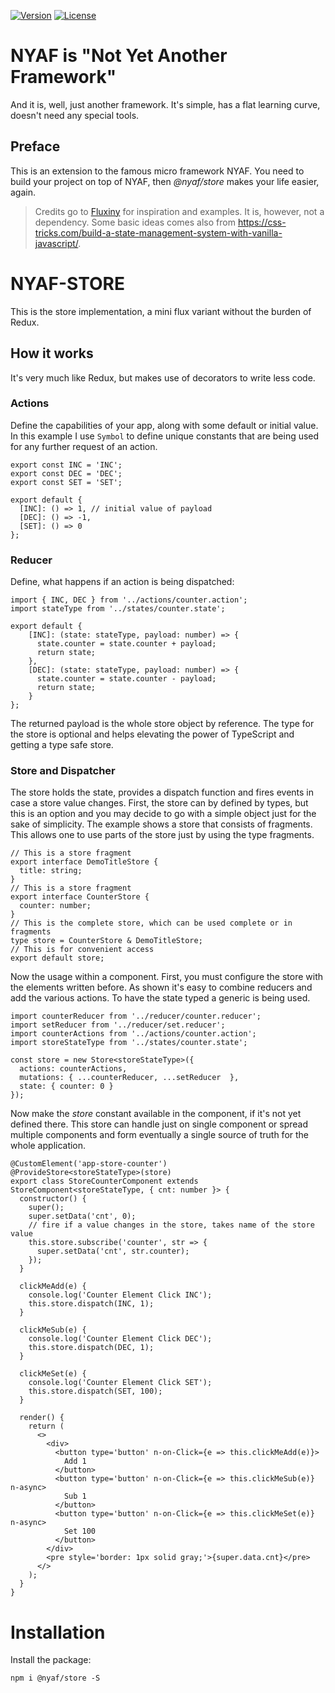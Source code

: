 [![Version](https://img.shields.io/npm/v/%40nyaf%2Fstore.svg?style=flat-square)](https://npmjs.com/package/@nyaf/store)
[![License](https://img.shields.io/npm/l/%40nyaf%2Fstore.svg?style=flat-square)](https://npmjs.com/package/@nyaf/store)

# NYAF is "Not Yet Another Framework" 

And it is, well, just another framework. It's simple, has a flat learning curve, doesn't need any special tools.

## Preface

This is an extension to the famous micro framework NYAF. You need to build your project on top of NYAF, then *@nyaf/store* makes your life easier, again.

> Credits go to [Fluxiny](https://github.com/krasimir/fluxiny) for inspiration and examples. It is, however, not a dependency. Some basic ideas comes also from https://css-tricks.com/build-a-state-management-system-with-vanilla-javascript/. 


# NYAF-STORE

This is the store implementation, a mini flux variant without the burden of Redux.

## How it works

It's very much like Redux, but makes use of decorators to write less code.

### Actions

Define the capabilities of your app, along with some default or initial value. In this example I use `Symbol` to define unique constants that are being used for any further request of an action.

~~~
export const INC = 'INC';
export const DEC = 'DEC';
export const SET = 'SET';

export default {
  [INC]: () => 1, // initial value of payload
  [DEC]: () => -1,
  [SET]: () => 0
};
~~~

### Reducer

Define, what happens if an action is being dispatched:

~~~
import { INC, DEC } from '../actions/counter.action';
import stateType from '../states/counter.state';

export default {
    [INC]: (state: stateType, payload: number) => {
      state.counter = state.counter + payload;
      return state;
    },
    [DEC]: (state: stateType, payload: number) => {
      state.counter = state.counter - payload;
      return state;
    }
};
~~~

The returned payload is the whole store object by reference. The type for the store is optional and helps elevating the power of TypeScript and getting a type safe store.

### Store and Dispatcher

The store holds the state, provides a dispatch function and fires events in case a store value changes. First, the store can by defined by types, but this is an option and you may decide to go with a simple object just for the sake of simplicity. The example shows a store that consists of fragments. This allows one to use parts of the store just by using the type fragments.

~~~
// This is a store fragment
export interface DemoTitleStore {
  title: string;
}
// This is a store fragment
export interface CounterStore {
  counter: number;
}
// This is the complete store, which can be used complete or in fragments
type store = CounterStore & DemoTitleStore;
// This is for convenient access
export default store;
~~~

Now the usage within a component. First, you must configure the store with the elements written before. As shown it's easy to combine reducers and add the various actions. To have the state typed a generic is being used.

~~~
import counterReducer from '../reducer/counter.reducer';
import setReducer from '../reducer/set.reducer';
import counterActions from '../actions/counter.action';
import storeStateType from '../states/counter.state';

const store = new Store<storeStateType>({
  actions: counterActions,
  mutations: { ...counterReducer, ...setReducer  },
  state: { counter: 0 }
});
~~~

Now make the *store* constant available in the component, if it's not yet defined there. This store can handle just on single component or spread multiple components and form eventually a single source of truth for the whole application.

~~~
@CustomElement('app-store-counter')
@ProvideStore<storeStateType>(store)
export class StoreCounterComponent extends StoreComponent<storeStateType, { cnt: number }> {
  constructor() {
    super();
    super.setData('cnt', 0);
    // fire if a value changes in the store, takes name of the store value
    this.store.subscribe('counter', str => {
      super.setData('cnt', str.counter);
    });
  }

  clickMeAdd(e) {
    console.log('Counter Element Click INC');
    this.store.dispatch(INC, 1);
  }

  clickMeSub(e) {
    console.log('Counter Element Click DEC');
    this.store.dispatch(DEC, 1);
  }

  clickMeSet(e) {
    console.log('Counter Element Click SET');
    this.store.dispatch(SET, 100);
  }

  render() {
    return (
      <>
        <div>
          <button type='button' n-on-Click={e => this.clickMeAdd(e)}>
            Add 1
          </button>
          <button type='button' n-on-Click={e => this.clickMeSub(e)} n-async>
            Sub 1
          </button>
          <button type='button' n-on-Click={e => this.clickMeSet(e)} n-async>
            Set 100
          </button>
        </div>
        <pre style='border: 1px solid gray;'>{super.data.cnt}</pre>
      </>
    );
  }
}

~~~


# Installation

Install the package:

~~~
npm i @nyaf/store -S
~~~
